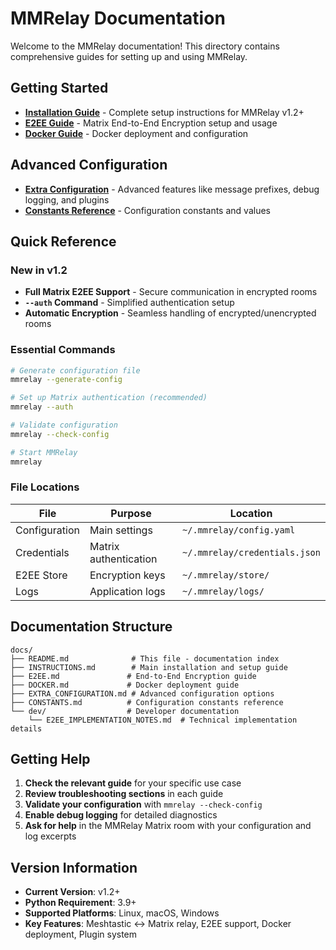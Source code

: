 # MMRelay Documentation

Welcome to the MMRelay documentation! This directory contains comprehensive guides for setting up and using MMRelay.

## Getting Started

- **[Installation Guide](INSTRUCTIONS.md)** - Complete setup instructions for MMRelay v1.2+
- **[E2EE Guide](E2EE.md)** - Matrix End-to-End Encryption setup and usage
- **[Docker Guide](DOCKER.md)** - Docker deployment and configuration

## Advanced Configuration

- **[Extra Configuration](EXTRA_CONFIGURATION.md)** - Advanced features like message prefixes, debug logging, and plugins
- **[Constants Reference](CONSTANTS.md)** - Configuration constants and values

## Quick Reference

### New in v1.2
- **Full Matrix E2EE Support** - Secure communication in encrypted rooms
- **`--auth` Command** - Simplified authentication setup
- **Automatic Encryption** - Seamless handling of encrypted/unencrypted rooms

### Essential Commands

```bash
# Generate configuration file
mmrelay --generate-config

# Set up Matrix authentication (recommended)
mmrelay --auth

# Validate configuration
mmrelay --check-config

# Start MMRelay
mmrelay
```

### File Locations

| File | Purpose | Location |
|------|---------|----------|
| Configuration | Main settings | `~/.mmrelay/config.yaml` |
| Credentials | Matrix authentication | `~/.mmrelay/credentials.json` |
| E2EE Store | Encryption keys | `~/.mmrelay/store/` |
| Logs | Application logs | `~/.mmrelay/logs/` |

## Documentation Structure

```
docs/
├── README.md              # This file - documentation index
├── INSTRUCTIONS.md        # Main installation and setup guide
├── E2EE.md               # End-to-End Encryption guide
├── DOCKER.md             # Docker deployment guide
├── EXTRA_CONFIGURATION.md # Advanced configuration options
├── CONSTANTS.md          # Configuration constants reference
└── dev/                  # Developer documentation
    └── E2EE_IMPLEMENTATION_NOTES.md  # Technical implementation details
```

## Getting Help

1. **Check the relevant guide** for your specific use case
2. **Review troubleshooting sections** in each guide
3. **Validate your configuration** with `mmrelay --check-config`
4. **Enable debug logging** for detailed diagnostics
5. **Ask for help** in the MMRelay Matrix room with your configuration and log excerpts

## Version Information

- **Current Version**: v1.2+
- **Python Requirement**: 3.9+
- **Supported Platforms**: Linux, macOS, Windows
- **Key Features**: Meshtastic ↔ Matrix relay, E2EE support, Docker deployment, Plugin system
